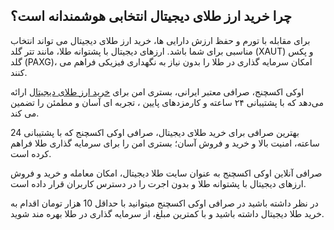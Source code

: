 

## چرا خرید ارز طلای دیجیتال انتخابی هوشمندانه است؟

برای مقابله با تورم و حفظ ارزش دارایی ها، خرید ارز طلای دیجیتال می تواند انتخاب مناسبی برای شما باشد. ارزهای دیجیتال با پشتوانه طلا، مانند تتر گلد (XAUT) و پکس گلد (PAXG)، امکان سرمایه‌ گذاری در طلا را بدون نیاز به نگهداری فیزیکی فراهم می‌ کنند.

اوکی اکسچنج، صرافی معتبر ایرانی، بستری امن برای [خرید ارز طلای دیجیتال](https://ok-ex.io/buy-and-sell/XAUT/) ارائه می‌دهد که با پشتیبانی ۲۴ ساعته و کارمزدهای پایین ، تجربه‌ ای آسان و مطمئن را تضمین می‌ کند.

بهترین صرافی برای خرید طلای دیجیتال، صرافی اوکی اکسچنج که با پشتیبانی 24 ساعته، امنیت بالا و خرید و فروش آسان؛ بستری امن را برای سرمایه گذاری طلا فراهم کرده است.

صرافی آنلاین اوکی اکسچنج به عنوان سایت طلا دیجیتال، امکان معامله و خرید و فروش ارزهای دیجیتال با پشتوانه طلا و بدون اجرت را در دسترس کاربران قرار داده است.

در نظر داشته باشید در صرافی اوکی اکسچنج میتوانید با حداقل 10 هزار تومان اقدام به خرید طلا دیجیتال داشته باشید و با کمترین مبلغ، از سرمایه گذاری در طلا بهره مند شوید.
